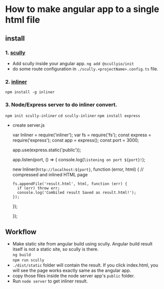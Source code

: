 # How to make angular app to a single html file

## install
### 1. [scully](https://scully.io/docs/getting-started/)
- Add scully inside your angular app.
  `ng add @scullyio/init`
- do some route configuration in `./scully.<projectName>.config.ts` file.

### 2. [inliner](https://github.com/remy/inliner)
`npm install -g inliner`

### 3. Node/Express server to do inliner convert.
`npm init scully-inliner`
`cd scully-inliner`
`npm install express`

- create server.js<br/>

  var Inliner = require('inliner');
  var fs = require('fs');
  const express = require('express');
  const app = express();
  const port = 3000;


  app.use(express.static('public'));


  app.listen(port, () => {
    console.log(`listening on port ${port}!`);

    new Inliner(`http://localhost:${port}`, function (error, html) {
      // compressed and inlined HTML page

      fs.appendFile('result.html', html, function (err) {
        if (err) throw err;
        console.log('Combiled result Saved as result.html!');
      });
    });

  });


## Workflow
- Make static site from angular build using scully. Angular build result itself is not a static site, so scully is there.<br/>
`ng build`<br/>
`npm run scully`
- `./dist/static` folder will contain the result. If you click index.html, you will see the page works exactly same as the angular app.
- copy those files inside the node server app's `public` folder.
- Run `node server` to get inliner result.





